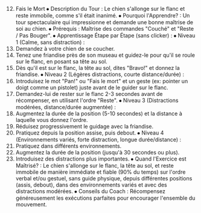 12. Fais le Mort
⦁ Description du Tour : Le chien s'allonge sur le flanc et reste immobile, comme s'il était inanimé.
⦁ Pourquoi l'Apprendre? : Un tour spectaculaire qui impressionne et demande une bonne maîtrise de soi au chien.
⦁ Prérequis : Maîtrise des commandes "Couché" et "Reste / Pas Bouger".
⦁ Apprentissage Étape par Étape (sans clicker) :
⦁ Niveau 1 (Calme, sans distraction) :
1. Demandez à votre chien de se coucher.
2. Tenez une friandise près de son museau et guidez-le pour qu'il se roule sur le flanc, en posant sa tête au sol.
3. Dès qu'il est sur le flanc, la tête au sol, dites "Bravo!" et donnez la friandise.
⦁ Niveau 2 (Légères distractions, courte distance/durée) :
1. Introduisez le mot "Pan!" ou "Fais le mort" et un geste (ex: pointer un doigt comme un pistolet) juste avant de le guider sur le flanc.
2. Demandez-lui de rester sur le flanc 2-3 secondes avant de récompenser, en utilisant l'ordre "Reste".
⦁ Niveau 3 (Distractions modérées, distance/durée augmentée) :
1. Augmentez la durée de la position (5-10 secondes) et la distance à laquelle vous donnez l'ordre.
2. Réduisez progressivement le guidage avec la friandise.
3. Pratiquez depuis la position assise, puis debout.
⦁ Niveau 4 (Environnements variés, forte distraction, longue durée/distance) :
1. Pratiquez dans différents environnements.
2. Augmentez la durée de la position (jusqu'à 30 secondes ou plus).
3. Introduisez des distractions plus importantes.
⦁ Quand l'Exercice est Maîtrisé? : Le chien s'allonge sur le flanc, la tête au sol, et reste immobile de manière immédiate et fiable (90% du temps) sur l'ordre verbal et/ou gestuel, sans guide physique, depuis différentes positions (assis, debout), dans des environnements variés et avec des distractions modérées.
⦁ Conseils du Coach : Récompensez généreusement les exécutions parfaites pour encourager l'ensemble du mouvement. 